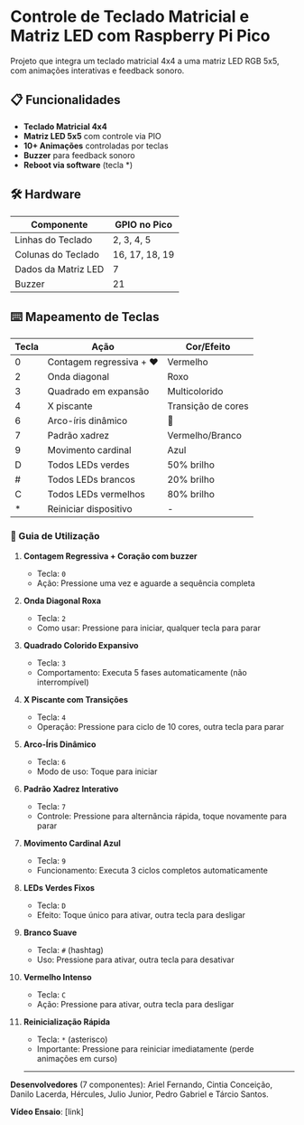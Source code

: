 # Controle de Teclado Matricial e Matriz LED com Raspberry Pi Pico

Projeto que integra um teclado matricial 4x4 a uma matriz LED RGB 5x5, com animações interativas e feedback sonoro.

## 📋 Funcionalidades
- **Teclado Matricial 4x4**
- **Matriz LED 5x5** com controle via PIO
- **10+ Animações** controladas por teclas
- **Buzzer** para feedback sonoro
- **Reboot via software** (tecla *)

## 🛠 Hardware
| Componente       | GPIO no Pico |
|------------------|--------------|
| Linhas do Teclado| 2, 3, 4, 5   |
| Colunas do Teclado| 16, 17, 18, 19|
| Dados da Matriz LED| 7          |
| Buzzer           | 21           |


## ⌨️ Mapeamento de Teclas
| Tecla | Ação                          | Cor/Efeito                 |
|-------|-------------------------------|----------------------------|
| 0     | Contagem regressiva + ❤️      | Vermelho                   |
| 2     | Onda diagonal                | Roxo                       |
| 3     | Quadrado em expansão         | Multicolorido              |
| 4     | X piscante                   | Transição de cores         |
| 6     | Arco-íris dinâmico           | 🌈                         |
| 7     | Padrão xadrez                | Vermelho/Branco            |
| 9     | Movimento cardinal           | Azul                       |
| D     | Todos LEDs verdes            | 50% brilho                 |
| #     | Todos LEDs brancos           | 20% brilho                 |
| C     | Todos LEDs vermelhos         | 80% brilho                 |
| *     | Reiniciar dispositivo        | -                          |

### 🎨 Guia de Utilização

1. **Contagem Regressiva + Coração com buzzer**  
   - Tecla: `0`  
   - Ação: Pressione uma vez e aguarde a sequência completa

2. **Onda Diagonal Roxa**  
   - Tecla: `2`  
   - Como usar: Pressione para iniciar, qualquer tecla para parar

3. **Quadrado Colorido Expansivo**  
   - Tecla: `3`  
   - Comportamento: Executa 5 fases automaticamente (não interrompível)

4. **X Piscante com Transições**  
   - Tecla: `4`  
   - Operação: Pressione para ciclo de 10 cores, outra tecla para parar

5. **Arco-Íris Dinâmico**  
   - Tecla: `6`  
   - Modo de uso: Toque para iniciar

6. **Padrão Xadrez Interativo**  
   - Tecla: `7`  
   - Controle: Pressione para alternância rápida, toque novamente para parar

7. **Movimento Cardinal Azul**  
   - Tecla: `9`  
   - Funcionamento: Executa 3 ciclos completos automaticamente

8. **LEDs Verdes Fixos**  
   - Tecla: `D`  
   - Efeito: Toque único para ativar, outra tecla para desligar

9. **Branco Suave**  
   - Tecla: `#` (hashtag)  
   - Uso: Pressione para ativar, outra tecla para desativar

10. **Vermelho Intenso**  
    - Tecla: `C`  
    - Ação: Pressione para ativar, outra tecla para desligar

11. **Reinicialização Rápida**  
    - Tecla: `*` (asterisco)  
    - Importante: Pressione para reiniciar imediatamente (perde animações em curso)
   
    --------------------------------------------------
**Desenvolvedores** (7 componentes): Ariel Fernando, Cintia Conceição, Danilo Lacerda, Hércules, Julio Junior, Pedro Gabriel e Tárcio Santos.

**Vídeo Ensaio**: [link]
